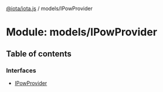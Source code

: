 [@iota/iota.js](../README.md) / models/IPowProvider

# Module: models/IPowProvider

## Table of contents

### Interfaces

- [IPowProvider](../interfaces/models/ipowprovider.ipowprovider.md)
